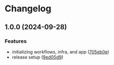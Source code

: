 # Changelog

## 1.0.0 (2024-09-28)


### Features

* initializing workflows, infra, and app ([705eb0e](https://github.com/jamcatbiz/jamescate.com/commit/705eb0e7d3721243f7f23be38692ebbc3a99a873))
* release setup ([9ed05d9](https://github.com/jamcatbiz/jamescate.com/commit/9ed05d9532d6b0d571a0ec73b4f1726032cf3158))
